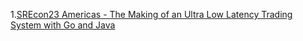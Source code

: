 1.[SREcon23 Americas - The Making of an Ultra Low Latency Trading System with Go and Java](https://www.youtube.com/watch?v=6SXd0cNRVN8&t=608s)
